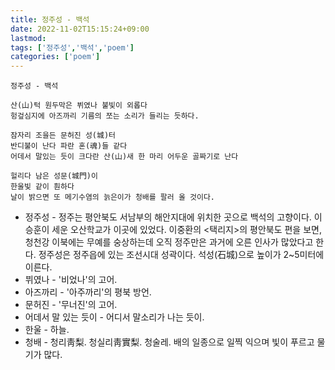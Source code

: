 ```yaml
---
title: 정주성 - 백석
date: 2022-11-02T15:15:24+09:00
lastmod:
tags: ['정주성','백석','poem']
categories: ['poem']
---
```


`정주성 - 백석`

```
산(山)턱 원두막은 뷔였나 불빛이 외롭다
헝겊심지에 아즈까리 기름의 쪼는 소리가 들리는 듯하다.
 
잠자리 조을든 문허진 성(城)터
반디불이 난다 파란 혼(魂)들 같다
어데서 말있는 듯이 크다란 산(山)새 한 마리 어두운 골짜기로 난다
 
헐리다 남은 성문(城門)이
한울빛 같이 훤하다
날이 밝으면 또 메기수염의 늙은이가 청배를 팔러 올 것이다.
```

* 정주성 - 정주는 평안북도 서남부의 해안지대에 위치한 곳으로 백석의 고향이다. 이승훈이 세운 오산학교가 이곳에 있었다. 이중환의 <택리지>의 평안북도 편을 보면, 청천강 이북에는 무예를 숭상하는데 오직 정주만은 과거에 오른 인사가 많았다고 한다. 정주성은 정주읍에 있는 조선시대 성곽이다. 석성(石城)으로 높이가 2~5미터에 이른다.
* 뷔였나 - '비었나'의 고어.
* 아즈까리 - '아주까리'의 평북 방언.
* 문허진 - '무너진'의 고어.
* 어데서 말 있는 듯이 - 어디서 말소리가 나는 듯이.
* 한울 - 하늘.
* 청배 - 청리靑梨. 청실리靑實梨. 청술레. 배의 일종으로 일찍 익으며 빛이 푸르고 물기가 많다.

